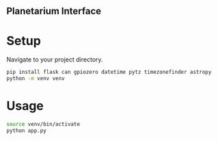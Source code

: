 ## Planetarium Interface

# Setup
Navigate to your project directory.
```bash
pip install flask can gpiozero datetime pytz timezonefinder astropy
python -m venv venv
```

# Usage
```bash
source venv/bin/activate
python app.py
```
